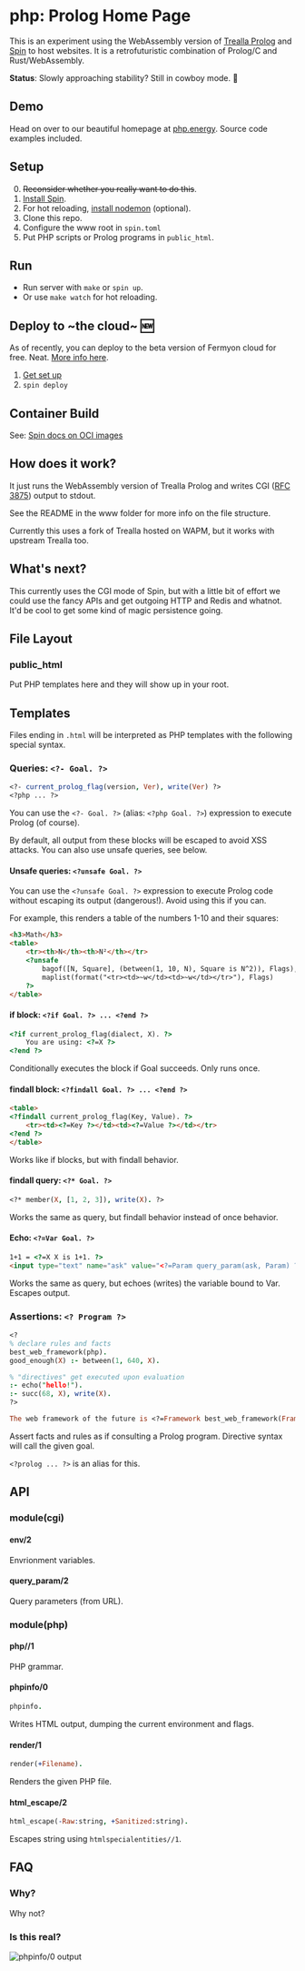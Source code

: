 # php: Prolog Home Page

This is an experiment using the WebAssembly version of [Trealla Prolog](https://github.com/trealla-prolog/trealla) and [Spin](https://spin.fermyon.dev/) to host websites.
It is a retrofuturistic combination of Prolog/C and Rust/WebAssembly.

**Status**: Slowly approaching stability? Still in cowboy mode. 🤠

## Demo

Head on over to our beautiful homepage at [php.energy](https://php.energy/). Source code examples included.

## Setup

0. ~~Reconsider whether you really want to do this~~.
1. [Install Spin](https://spin.fermyon.dev/quickstart/).
2. For hot reloading, [install nodemon](https://www.npmjs.com/package/nodemon) (optional).
3. Clone this repo.
4. Configure the www root in `spin.toml`
5. Put PHP scripts or Prolog programs in `public_html`.

## Run

- Run server with `make` or `spin up`.
- Or use `make watch` for hot reloading.

## Deploy to \~the cloud\~ 🆕

As of recently, you can deploy to the beta version of Fermyon cloud for free. Neat. [More info here](https://www.fermyon.com/blog/introducing-fermyon-cloud).

1. [Get set up](https://developer.fermyon.com/cloud/deploy)
2. `spin deploy`

## Container Build

See: [Spin docs on OCI images](https://developer.fermyon.com/spin/spin-oci)

## How does it work?

It just runs the WebAssembly version of Trealla Prolog and writes CGI ([RFC 3875](https://datatracker.ietf.org/doc/html/rfc3875)) output to stdout.

See the README in the www folder for more info on the file structure.

Currently this uses a fork of Trealla hosted on WAPM, but it works with upstream Trealla too.

## What's next?

This currently uses the CGI mode of Spin, but with a little bit of effort we could use the fancy APIs and get outgoing HTTP and Redis and whatnot.
It'd be cool to get some kind of magic persistence going.

## File Layout

### public_html

Put PHP templates here and they will show up in your root.

## Templates

Files ending in `.html` will be interpreted as PHP templates with the following special syntax.

### Queries: `<?- Goal. ?>`
```prolog
<?- current_prolog_flag(version, Ver), write(Ver) ?>
<?php ... ?>
```

You can use the `<?- Goal. ?>` (alias: `<?php Goal. ?>`) expression to execute Prolog (of course). 

By default, all output from these blocks will be escaped to avoid XSS attacks. You can also use unsafe queries, see below.

#### Unsafe queries: `<?unsafe Goal. ?>`

You can use the `<?unsafe Goal. ?>` expression to execute Prolog code without escaping its output (dangerous!).
Avoid using this if you can.

For example, this renders a table of the numbers 1-10 and their squares:

```html
<h3>Math</h3>
<table>
	<tr><th>N</th><th>N²</th></tr>
	<?unsafe
		bagof([N, Square], (between(1, 10, N), Square is N^2)), Flags),
		maplist(format("<tr><td>~w</td><td>~w</td></tr>"), Flags)
	?>
</table>
```

#### if block: `<?if Goal. ?> ... <?end ?>`
```html
<?if current_prolog_flag(dialect, X). ?>
	You are using: <?=X ?>
<?end ?>
```

Conditionally executes the block if Goal succeeds. Only runs once.

#### findall block: `<?findall Goal. ?> ... <?end ?>`
```html
<table>
<?findall current_prolog_flag(Key, Value). ?>
	<tr><td><?=Key ?></td><td><?=Value ?></td></tr>
<?end ?>
</table>
```

Works like if blocks, but with findall behavior.

#### findall query: `<?* Goal. ?>`
```prolog
<?* member(X, [1, 2, 3]), write(X). ?>
```

Works the same as query, but findall behavior instead of once behavior.

#### Echo: `<?=Var Goal. ?>`
```html
1+1 = <?=X X is 1+1. ?>
<input type="text" name="ask" value="<?=Param query_param(ask, Param) ?>">
```

Works the same as query, but echoes (writes) the variable bound to Var. Escapes output.

### Assertions: `<? Program ?>`
```prolog
<?
% declare rules and facts
best_web_framework(php).
good_enough(X) :- between(1, 640, X).

% "directives" get executed upon evaluation
:- echo("hello!").
:- succ(68, X), write(X).
?>

The web framework of the future is <?=Framework best_web_framework(Framework). ?>
```

Assert facts and rules as if consulting a Prolog program. Directive syntax will call the given goal.

`<?prolog ... ?>` is an alias for this.

## API

### module(cgi)

#### env/2

Envrionment variables.

#### query_param/2

Query parameters (from URL).

### module(php)

#### php//1

PHP grammar.

#### phpinfo/0
```prolog
phpinfo.
```

Writes HTML output, dumping the current environment and flags.

#### render/1
```prolog
render(+Filename).
```

Renders the given PHP file.

#### html_escape/2
```prolog
html_escape(-Raw:string, +Sanitized:string).
```

Escapes string using `htmlspecialentities//1`.

## FAQ

### Why?

Why not?

### Is this real?

![phpinfo/0 output](https://user-images.githubusercontent.com/131059/184548289-46cca2e2-8bfe-4684-b96a-8f4311f03a4a.png)
